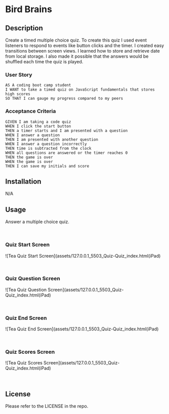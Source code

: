 # Bird Brains

## Description

Create a timed multiple choice quiz. To create this quiz I used event listeners to respond to events like button clicks and the timer. I created easy transitions between screen views. I learned how to store and retrieve date from local storage. I also made it possible that the answers would be shuffled each time the quiz is played.  

### User Story

```
AS A coding boot camp student
I WANT to take a timed quiz on JavaScript fundamentals that stores high scores
SO THAT I can gauge my progress compared to my peers
```

### Acceptance Criteria

```
GIVEN I am taking a code quiz
WHEN I click the start button
THEN a timer starts and I am presented with a question
WHEN I answer a question
THEN I am presented with another question
WHEN I answer a question incorrectly
THEN time is subtracted from the clock
WHEN all questions are answered or the timer reaches 0
THEN the game is over
WHEN the game is over
THEN I can save my initials and score

```


## Installation

N/A

## Usage

Answer a multiple choice quiz.


<br />

### Quiz Start Screen
![Tea Quiz Start Screen](assets/127.0.0.1_5503_Quiz-Quiz_index.html(iPad)

<br />

### Quiz Question Screen
![Tea Quiz Question Screen](assets/127.0.0.1_5503_Quiz-Quiz_index.html(iPad)

<br />

### Quiz End Screen
![Tea Quiz End Screen](assets/127.0.0.1_5503_Quiz-Quiz_index.html(iPad)

<br />

### Quiz Scores Screen
![Tea Quiz Scores Screen](assets/127.0.0.1_5503_Quiz-Quiz_index.html(iPad)

<br />


## License

Please refer to the LICENSE in the repo.